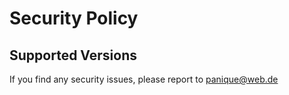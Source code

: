 # Security Policy

## Supported Versions

If you find any security issues, please report to panique@web.de
